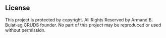 ## License

This project is protected by copyright. All Rights Reserved by Armand B. Bulat-ag CRUDS founder.
No part of this project may be reproduced or used without permission.
